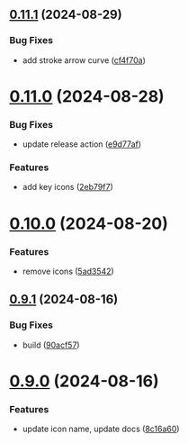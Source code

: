 ## [0.11.1](https://github.com/elevz/elevz-icon/compare/v0.11.0...v0.11.1) (2024-08-29)


### Bug Fixes

* add stroke arrow curve ([cf4f70a](https://github.com/elevz/elevz-icon/commit/cf4f70a9cc8e2c6f9c834079acf20fe602f598c4))



# [0.11.0](https://github.com/elevz/elevz-icon/compare/v0.10.0...v0.11.0) (2024-08-28)


### Bug Fixes

* update release action ([e9d77af](https://github.com/elevz/elevz-icon/commit/e9d77afcf90053584300c5500336c0cc15434461))


### Features

* add key icons ([2eb79f7](https://github.com/elevz/elevz-icon/commit/2eb79f7b1871f52ce4da6999cb29e866b061cfd1))



# [0.10.0](https://github.com/elevz/elevz-icon/compare/v0.9.1...v0.10.0) (2024-08-20)


### Features

* remove icons ([5ad3542](https://github.com/elevz/elevz-icon/commit/5ad35424e60f61e328af8227669cfd2059f8fc64))



## [0.9.1](https://github.com/elevz/elevz-icon/compare/v0.9.0...v0.9.1) (2024-08-16)


### Bug Fixes

* build ([90acf57](https://github.com/elevz/elevz-icon/commit/90acf5788bf876e3c32d566e1681d2a0d3cf1bfc))



# [0.9.0](https://github.com/elevz/elevz-icon/compare/v0.8.0...v0.9.0) (2024-08-16)


### Features

* update icon name, update docs ([8c16a60](https://github.com/elevz/elevz-icon/commit/8c16a60ba080530c5e48f261fe105821090d3c98))



